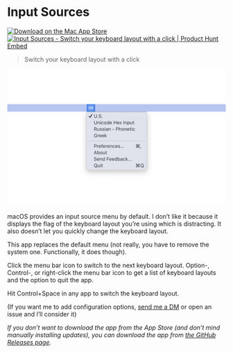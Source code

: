 # Input Sources

[![Download on the Mac App Store](https://developer.apple.com/app-store/marketing/guidelines/images/badge-download-on-the-mac-app-store.svg)](https://apps.apple.com/us/app/input-sources/id1491836055?ls=1&mt=12) &nbsp; &nbsp; <a href="https://www.producthunt.com/posts/input-sources?utm_source=badge-featured&utm_medium=badge&utm_souce=badge-input-sources" target="_blank"><img src="https://api.producthunt.com/widgets/embed-image/v1/featured.svg?post_id=227083&theme=light" alt="Input Sources - Switch your keyboard layout with a click | Product Hunt Embed" width="185" height="40" /></a>

> Switch your keyboard layout with a click

![screenshot](app-store-image.png)

macOS provides an input source menu by default. I don’t like it because it displays the flag of the keyboard layout you’re using which is distracting. It also doesn’t let you quickly change the keyboard layout.

This app replaces the default menu (not really, you have to remove the system one. Functionally, it does though).

Click the menu bar icon to switch to the next keyboard layout. Option-, Control-, or right-click the menu bar icon to get a list of keyboard layouts and the option to quit the app.

Hit Control+Space in any app to switch the keyboard layout.

(If you want me to add configuration options, [send me a DM](https://twitter.com/jed_fox1) or open an issue and I’ll consider it)

*If you don’t want to download the app from the App Store (and don’t mind manually installing updates), you can download the app from [the GitHub Releases page](https://github.com/j-f1/input-sources/releases/latest).*
